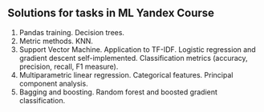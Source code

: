 Solutions for tasks in ML Yandex Course
---------------------------------------

1. Pandas training. Decision trees.
2. Metric methods. KNN.
3. Support Vector Machine. Application to TF-IDF. Logistic regression and gradient descent self-implemented.
Classification metrics (accuracy, precision, recall, F1 measure).
4. Multiparametric linear regression. Categorical features. Principal component analysis.
5. Bagging and boosting. Random forest and boosted gradient classification.
